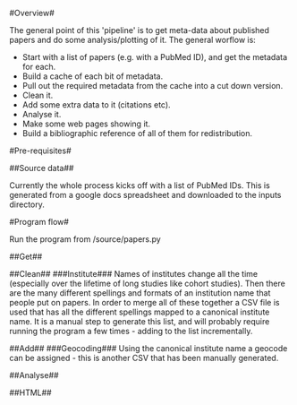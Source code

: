 #Overview#

The general point of this 'pipeline' is to get meta-data about published papers and do some analysis/plotting of it. The general worflow is:

* Start with a list of papers (e.g. with a PubMed ID), and get the metadata for each.
* Build a cache of each bit of metadata.
* Pull out the required metadata from the cache into a cut down version.
* Clean it.
* Add some extra data to it (citations etc).
* Analyse it.
* Make some web pages showing it.
* Build a bibliographic reference of all of them for redistribution.


#Pre-requisites#


##Source data##

Currently the whole process kicks off with a list of PubMed IDs. This is generated from a google docs spreadsheet and downloaded to the inputs directory.


#Program flow#

Run the program from /source/papers.py

##Get##


##Clean##
###Institute###
Names of institutes change all the time (especially over the lifetime of long studies like cohort studies). Then there are the many different spellings and formats of an institution name that people put on papers. In order to merge all of these together a CSV file is used that has all the different spellings mapped to a canonical institute name. It is a manual step to generate this list, and will probably require running the program a few times - adding to the list incrementally.

##Add##
###Geocoding###
Using the canonical institute name a geocode can be assigned - this is another CSV that has been manually generated.

##Analyse##

##HTML##


